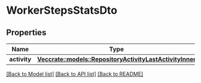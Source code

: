 # WorkerStepsStatsDto

## Properties

Name | Type | Description | Notes
------------ | ------------- | ------------- | -------------
**activity** | [**Vec<crate::models::RepositoryActivityLastActivityInner>**](RepositoryActivity_lastActivity_inner.md) |  | 

[[Back to Model list]](../README.md#documentation-for-models) [[Back to API list]](../README.md#documentation-for-api-endpoints) [[Back to README]](../README.md)


